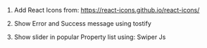 1. Add React Icons
   from: https://react-icons.github.io/react-icons/

2. Show Error and Success message using tostify

3. Show slider in popular Property list using: Swiper Js
